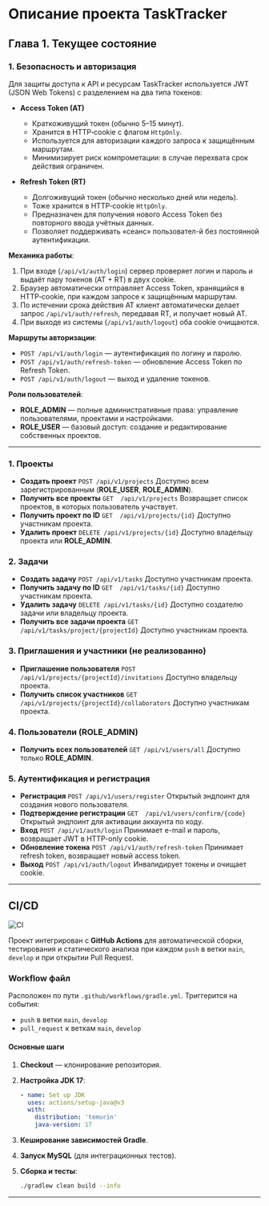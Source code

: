 # Описание проекта TaskTracker

## Глава 1. Текущее состояние

### 1. Безопасность и авторизация

Для защиты доступа к API и ресурсам TaskTracker используется JWT (JSON Web Tokens) с разделением на два типа токенов:

* **Access Token (AT)**

    * Краткоживущий токен (обычно 5–15 минут).
    * Хранится в HTTP‑cookie с флагом `HttpOnly`.
    * Используется для авторизации каждого запроса к защищённым маршрутам.
    * Минимизирует риск компрометации: в случае перехвата срок действия ограничен.

* **Refresh Token (RT)**

    * Долгоживущий токен (обычно несколько дней или недель).
    * Тоже хранится в HTTP‑cookie `HttpOnly`.
    * Предназначен для получения нового Access Token без повторного ввода учётных данных.
    * Позволяет поддерживать «сеанс» пользовател-й без постоянной аутентификации.

**Механика работы**:

1. При входе (`/api/v1/auth/login`) сервер проверяет логин и пароль и выдаёт пару токенов (AT + RT) в двух cookie.
2. Браузер автоматически отправляет Access Token, хранящийся в HTTP‑cookie, при каждом запросе к защищённым маршрутам.
3. По истечении срока действия AT клиент автоматически делает запрос `/api/v1/auth/refresh`, передавая RT, и получает новый AT.
4. При выходе из системы (`/api/v1/auth/logout`) оба cookie очищаются.

**Маршруты авторизации**:

* `POST /api/v1/auth/login` — аутентификация по логину и паролю.
* `POST /api/v1/auth/refresh-token` — обновление Access Token по Refresh Token.
* `POST /api/v1/auth/logout` — выход и удаление токенов.

**Роли пользователей**:

* **ROLE\_ADMIN** — полные административные права: управление пользователями, проектами и настройками.
* **ROLE\_USER** — базовый доступ: создание и редактирование собственных проектов.

---

### 1. Проекты

* **Создать проект**
  `POST /api/v1/projects`
  Доступно всем зарегистрированным (**ROLE\_USER**, **ROLE\_ADMIN**).
* **Получить все проекты**
  `GET  /api/v1/projects`
  Возвращает список проектов, в которых пользователь участвует.
* **Получить проект по ID**
  `GET  /api/v1/projects/{id}`
  Доступно участникам проекта.
* **Удалить проект**
  `DELETE /api/v1/projects/{id}`
  Доступно владельцу проекта или **ROLE\_ADMIN**.

### 2. Задачи

* **Создать задачу**
  `POST /api/v1/tasks`
  Доступно участникам проекта.
* **Получить задачу по ID**
  `GET  /api/v1/tasks/{id}`
  Доступно участникам проекта.
* **Удалить задачу**
  `DELETE /api/v1/tasks/{id}`
  Доступно создателю задачи или владельцу проекта.
* **Получить все задачи проекта**
  `GET  /api/v1/tasks/project/{projectId}`
  Доступно участникам проекта.

### 3. Приглашения и участники (не реализованно)

* **Приглашение пользователя**
  `POST /api/v1/projects/{projectId}/invitations`
  Доступно владельцу проекта.
* **Получить список участников**
  `GET  /api/v1/projects/{projectId}/collaborators`
  Доступно участникам проекта.

### 4. Пользователи (ROLE\_ADMIN)

* **Получить всех пользователей**
  `GET /api/v1/users/all`
  Доступно только **ROLE\_ADMIN**.

### 5. Аутентификация и регистрация

* **Регистрация**
  `POST /api/v1/users/register`
  Открытый эндпоинт для создания нового пользователя.
* **Подтверждение регистрации**
  `GET  /api/v1/users/confirm/{code}`
  Открытый эндпоинт для активации аккаунта по коду.
* **Вход**
  `POST /api/v1/auth/login`
  Принимает e-mail и пароль, возвращает JWT в HTTP-only cookie.
* **Обновление токена**
  `POST /api/v1/auth/refresh-token`
  Принимает refresh token, возвращает новый access token.
* **Выход**
  `POST /api/v1/auth/logout`
  Инвалидирует токены и очищает cookie.

---

## CI/CD

![CI](https://github.com/<your-org>/<your-repo>/actions/workflows/gradle.yml/badge.svg)

Проект интегрирован с **GitHub Actions** для автоматической сборки, тестирования и статического анализа при каждом `push` в ветки `main`, `develop` и при открытии Pull Request.

### Workflow файл

Расположен по пути `.github/workflows/gradle.yml`. Триггерится на события:

* `push` в ветки `main`, `develop`
* `pull_request` к веткам `main`, `develop`

#### Основные шаги

1. **Checkout** — клонирование репозитория.
2. **Настройка JDK 17**:

   ```yaml
   - name: Set up JDK
     uses: actions/setup-java@v3
     with:
       distribution: 'temurin'
       java-version: 17
   ```
3. **Кеширование зависимостей Gradle**.
4. **Запуск MySQL** (для интеграционных тестов).
5. **Сборка и тесты**:

   ```bash
   ./gradlew clean build --info
   ```
---
